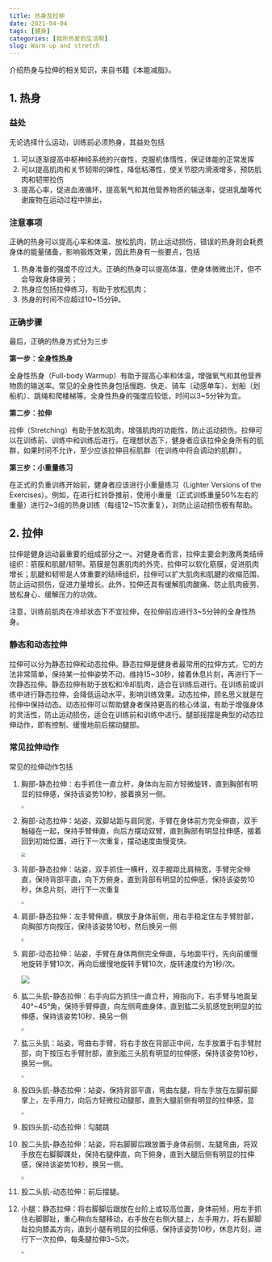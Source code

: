 ```yaml
---
title: 热身及拉伸
date: 2021-04-04
tags: [健身]
categories: [我所热爱的生活啊]
slug: Warm up and stretch
---
```


介绍热身与拉伸的相关知识，来自书籍《本能减脂》。

<!--more-->

## 1. 热身

### 益处

无论选择什么运动，训练前必须热身，其益处包括

1. 可以逐渐提高中枢神经系统的兴奋性，克服机体惰性，保证体能的正常发挥
2. 可以提高肌肉和关节韧带的弹性，降低粘滞性，使关节腔内滑液增多，预防肌肉和韧带拉伤
3. 提高心率，促进血液循环，提高氧气和其他营养物质的输送率，促进乳酸等代谢废物在运动过程中排出，

### 注意事项

正确的热身可以提高心率和体温、放松肌肉，防止运动损伤，错误的热身则会耗费身体的能量储备，影响锻炼效果，因此热身有一些要点，包括

1. 热身准备的强度不应过大。正确的热身可以提高体温，使身体微微出汗，但不会导致身体疲劳；
2. 热身应包括拉伸练习，有助于放松肌肉；
3. 热身的时间不应超过10~15分钟。

### 正确步骤

最后，正确的热身方式分为三步

**第一步：全身性热身**

全身性热身（Full-body Warmup）有助于提高心率和体温，增强氧气和其他营养物质的输送率。常见的全身性热身包括慢跑、快走、骑车（动感单车）、划船（划船机）、跳绳和爬楼梯等。全身性热身的强度应较低，时间以3~5分钟为宜。

**第二步：拉伸**

拉伸（Stretching）有助于放松肌肉，增强肌肉的功能性，防止运动损伤。拉伸可以在训练前、训练中和训练后进行。在理想状态下，健身者应该拉伸全身所有的肌群，如果时间不允许，至少应该拉伸目标肌群（在训练中将会调动的肌群）。

**第三步：小重量练习**

在正式的负重训练开始前，健身者应该进行小重量练习（Lighter Versions of the Exercises）。例如，在进行杠铃卧推前，使用小重量（正式训练重量50%左右的重量）进行2~3组的热身训练（每组12~15次重复），对防止运动损伤极有帮助。

## 2. 拉伸

拉伸是健身运动最重要的组成部分之一。对健身者而言，拉伸主要会刺激两类结缔组织：筋膜和肌腱/韧带。筋膜是包裹肌肉的外壳，拉伸可以软化筋膜，促进肌肉增长；肌腱和韧带是人体重要的结缔组织，拉伸可以扩大肌肉和肌腱的收缩范围，防止运动损伤，促进力量增长。此外，拉伸还具有缓解肌肉酸痛、防止肌肉疲劳、放松身心、缓解压力的功效。

注意，训练前肌肉在冷却状态下不宜拉伸，在拉伸前应进行3~5分钟的全身性热身。

### 静态和动态拉伸

拉伸可以分为静态拉伸和动态拉伸。静态拉伸是健身者最常用的拉伸方式，它的方法非常简单，保持某一拉伸姿势不动，维持15~30秒，接着休息片刻，再进行下一次静态拉伸。静态拉伸有助于放松和冷却肌肉，适合在训练后进行。在训练前或训练中进行静态拉伸，会降低运动水平，影响训练效果。动态拉伸，顾名思义就是在拉伸中保持动态。动态拉伸可以帮助健身者保持更高的核心体温，有助于增强身体的灵活性，防止运动损伤，适合在训练前和训练中进行。腿部摇摆是典型的动态拉伸动作，即有控制、缓慢地前后摆动腿部。

### 常见拉伸动作

常见的拉伸动作包括

1. 胸部-静态拉伸：右手抓住一直立杆，身体向左前方轻微旋转，直到胸部有明显的拉伸感，保持该姿势10秒，接着换另一侧。

   <img src="https://res.weread.qq.com/wrepub/epub_908135_34" style="zoom: 33%;" />

2. 胸部-动态拉伸：站姿，双脚站距与肩同宽，手臂在身体前方完全伸直，双手触碰在一起，保持手臂伸直，向后方摆动双臂，直到胸部有明显拉伸感，接着回到初始位置，进行下一次重复，摆动速度由慢变快。

   <img src="https://res.weread.qq.com/wrepub/epub_908135_35" style="zoom:50%;" />

3. 背部-静态拉伸：站姿，双手抓住一横杆，双手握距比肩稍宽，手臂完全伸直，保持背部平直，向下方俯身，直到背部有明显的拉伸感，保持该姿势10秒，休息片刻，进行下一次重复

   <img src="https://res.weread.qq.com/wrepub/epub_908135_36" style="zoom: 33%;" />

4. 肩部-静态拉伸：左手臂伸直，横放于身体前侧，用右手稳定住左手臂肘部，向胸部方向按压，保持该姿势10秒，然后换另一侧

   <img src="https://res.weread.qq.com/wrepub/epub_908135_37" style="zoom: 33%;" />

5. 肩部-动态拉伸：站姿，手臂在身体两侧完全伸直，与地面平行，先向前缓慢地旋转手臂10次，再向后缓慢地旋转手臂10次，旋转速度约为1秒/次。

   ![](https://res.weread.qq.com/wrepub/epub_908135_38)

6. 肱二头肌-静态拉伸：右手向后方抓住一直立杆，拇指向下，右手臂与地面呈40°~45°角，保持手臂伸直，向左侧弯曲身体，直到肱二头肌感觉到明显的拉伸感，保持该姿势10秒，换另一侧

   <img src="https://res.weread.qq.com/wrepub/epub_908135_39" style="zoom:33%;" />

7. 肱三头肌：站姿，弯曲右手臂，将右手放在背部正中间，左手放置于右手臂肘部，向下按压右手臂肘部，直到肱三头肌有明显的拉伸感，保持该姿势10秒，换另一侧。

   <img src="https://res.weread.qq.com/wrepub/epub_908135_40" style="zoom: 33%;" />

8. 股四头肌-静态拉伸：站姿，保持背部平直，弯曲左腿，将左手放在左脚前脚掌上，左手用力，向后方轻微拉动腿部，直到大腿前侧有明显的拉伸感，显

   <img src="https://res.weread.qq.com/wrepub/epub_908135_41" style="zoom:33%;" />

9. 股四头肌-动态拉伸：勾腿跳

10. 股二头肌-静态拉伸：站姿，将右脚脚后跟放置于身体前侧，左腿弯曲，将双手放在右脚脚踝处，保持右腿伸直，向下俯身，直到大腿后侧有明显的拉伸感，保持该姿势10秒，换另一侧。

    <img src="https://res.weread.qq.com/wrepub/epub_908135_43" style="zoom: 33%;" />

11. 股二头肌-动态拉伸：前后摆腿。

12. 小腿：静态拉伸：将右脚脚后跟放在台阶上或较高位置，身体前倾，用左手抓住右脚脚趾，重心稍向左腿移动，右手放在右侧大腿上，左手用力，将右脚脚趾拉向膝盖方向，直到小腿有明显的拉伸感，保持该姿势10秒，休息片刻，进行下一次拉伸，每条腿拉伸3~5次。

    <img src="https://res.weread.qq.com/wrepub/epub_908135_45" style="zoom: 33%;" />





